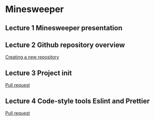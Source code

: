 # Minesweeper

## Lecture 1 Minesweeper presentation

## Lecture 2 Github repository overview
[Creating a new repository](https://docs.github.com/en/github/creating-cloning-and-archiving-repositories/creating-a-repository-on-github/creating-a-new-repository)

## Lecture 3 Project init
[Pull request](https://github.com/nickovchinnikov/minesweeper/pull/1)

## Lecture 4 Code-style tools Eslint and Prettier
[Pull request](https://github.com/nickovchinnikov/minesweeper/pull/2)
